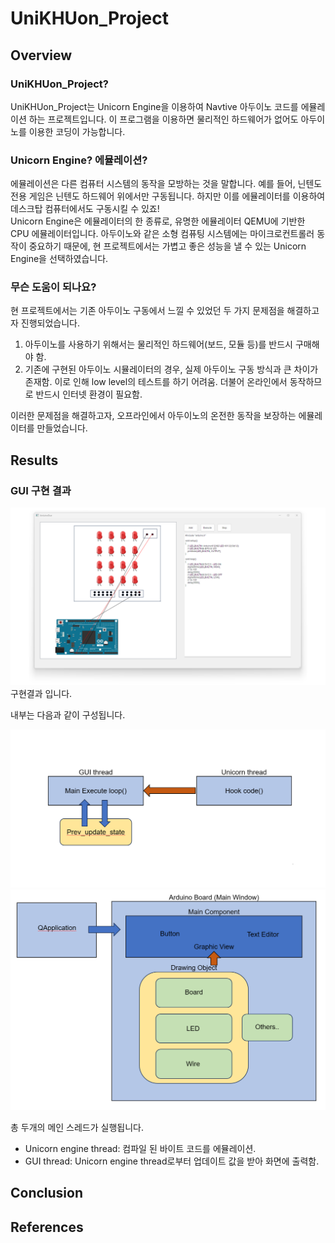 # UniKHUon_Project

## Overview

### UniKHUon_Project?

UniKHUon_Project는 Unicorn Engine을 이용하여 Navtive 아두이노 코드를 에뮬레이션 하는 프로젝트입니다. 이 프로그램을 이용하면 물리적인 하드웨어가 없어도 아두이노를 이용한 코딩이 가능합니다.

### Unicorn Engine? 에뮬레이션?

에뮬레이션은 다른 컴퓨터 시스템의 동작을 모방하는 것을 말합니다. 예를 들어, 닌텐도 전용 게임은 닌텐도 하드웨어 위에서만 구동됩니다. 하지만 이를 에뮬레이터를 이용하여 데스크탑 컴퓨터에서도 구동시킬 수 있죠!<br>
Unicorn Engine은 에뮬레이터의 한 종류로, 유명한 에뮬레이터 QEMU에 기반한 CPU 에뮬레이터입니다. 아두이노와 같은 소형 컴퓨팅 시스템에는 마이크로컨트롤러 동작이 중요하기 때문에, 현 프로젝트에서는 가볍고 좋은 성능을 낼 수 있는 Unicorn Engine을 선택하였습니다.

### 무슨 도움이 되나요?

현 프로젝트에서는 기존 아두이노 구동에서 느낄 수 있었던 두 가지 문제점을 해결하고자 진행되었습니다.

1. 아두이노를 사용하기 위해서는 물리적인 하드웨어(보드, 모듈 등)를 반드시 구매해야 함.
2. 기존에 구현된 아두이노 시뮬레이터의 경우, 실제 아두이노 구동 방식과 큰 차이가 존재함. 이로 인해 low level의 테스트를 하기 어려움. 더불어 온라인에서 동작하므로 반드시 인터넷 환경이 필요함.

이러한 문제점을 해결하고자, 오프라인에서 아두이노의 온전한 동작을 보장하는 에뮬레이터를 만들었습니다.

## Results

### GUI 구현 결과

<img width="512" src="https://github.com/Herrtane/UniKHUon_Project/blob/main/Image/gui.png"/><br>
구현결과 입니다.

내부는 다음과 같이 구성됩니다.

<img src="https://github.com/Herrtane/UniKHUon_Project/blob/main/Image/structure2.png"/>

<img src="https://github.com/Herrtane/UniKHUon_Project/blob/main/Image/structure.png"/>

총 두개의 메인 스레드가 실행됩니다.

- Unicorn engine thread: 컴파일 된 바이트 코드를 에뮬레이션.
- GUI thread: Unicorn engine thread로부터 업데이트 값을 받아 화면에 출력함.

## Conclusion

## References

